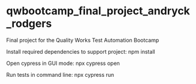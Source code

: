 # qwbootcamp_final_project_andryck_rodgers
Final project for the Quality Works Test Automation Bootcamp

Install required dependencies to support project: npm install

Open cypress in GUI mode: npx cypress open

Run tests in command line: npx cypress run
